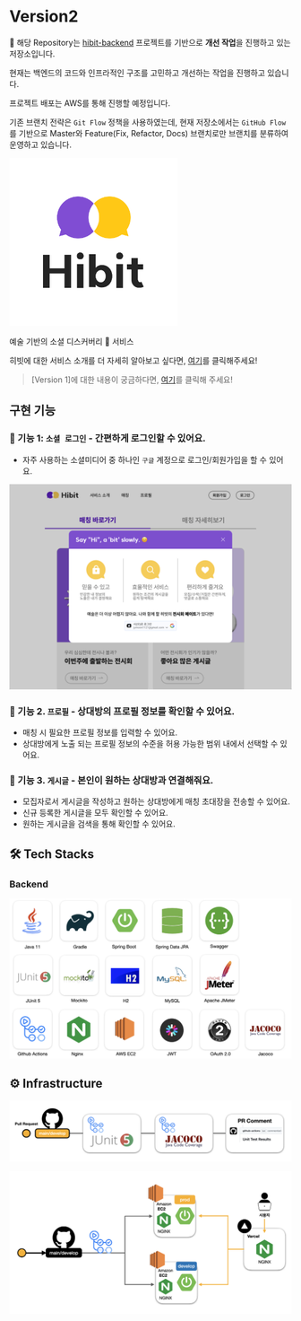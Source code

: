 # Version2

📌 해당 Repository는 [hibit-backend](https://github.com/hibit-team/hibit-backend) 프로젝트를 기반으로 **개선 작업**을 진행하고 있는 저장소입니다.

현재는 백엔드의 코드와 인프라적인 구조를 고민하고 개선하는 작업을 진행하고 있습니다.

프로젝트 배포는 AWS를 통해 진행할 예정입니다.

기존 브랜치 전략은 `Git Flow` 정책을 사용하였는데, 현재 저장소에서는 `GitHub Flow`를 기반으로 Master와 Feature(Fix, Refactor, Docs) 브랜치로만 브랜치를 분류하여 운영하고 있습니다.

<img width="300" alt="Hibit_profile" src="./docs/readme/hibit-logo-bg.png">

예술 기반의 소셜 디스커버리 🎨 서비스

히빗에 대한 서비스 소개를 더 자세히 알아보고 싶다면, [여기](https://ycat01.notion.site/28a5202c60344d978caa0d2745921049?pvs=4)를 클릭해주세요!

> [Version 1]에 대한 내용이 궁금하다면, [여기](https://github.com/hibit-team/hibit-backend)를 클릭해 주세요!

## 구현 기능

### 🧷 기능 1: `소셜 로그인` - 간편하게 로그인할 수 있어요.

- 자주 사용하는 소셜미디어 중 하나인 `구글` 계정으로 로그인/회원가입을 할 수 있어요.

![](/docs/readme/hibit-login-page.png)

### 🧷 기능 2. `프로필` - 상대방의 프로필 정보를 확인할 수 있어요.

- 매칭 시 필요한 프로필 정보를 입력할 수 있어요.
- 상대방에게 노출 되는 프로필 정보의 수준을 허용 가능한 범위 내에서 선택할 수 있어요.

### 🧷 기능 3. `게시글` - 본인이 원하는 상대방과 연결해줘요.

- 모집자로서 게시글을 작성하고 원하는 상대방에게 매칭 초대장을 전송할 수 있어요.
- 신규 등록한 게시글을 모두 확인할 수 있어요.
- 원하는 게시글을 검색을 통해 확인할 수 있어요.

## 🛠 Tech Stacks

### Backend

![](docs/readme/hibit-backend_stack.png)

## ⚙️ Infrastructure

![](docs/readme/hibit_infrastructure-1.png)

![](docs/readme/hibit_infrastructure-2.png)